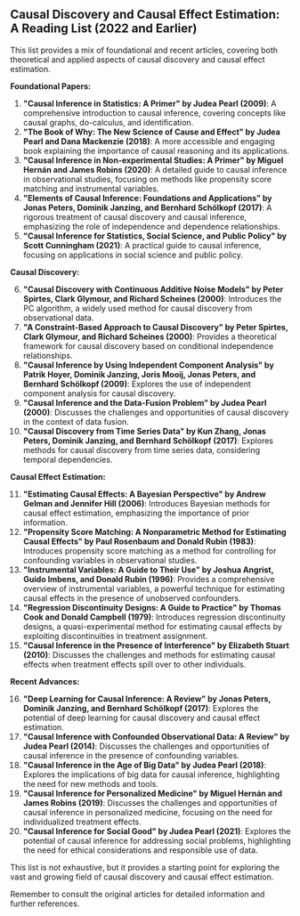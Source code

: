 ## Causal Discovery and Causal Effect Estimation: A Reading List (2022 and Earlier)

This list provides a mix of foundational and recent articles, covering both theoretical and applied aspects of causal discovery and causal effect estimation.

**Foundational Papers:**

1. **"Causal Inference in Statistics: A Primer" by Judea Pearl (2009)**: A comprehensive introduction to causal inference, covering concepts like causal graphs, do-calculus, and identification.
2. **"The Book of Why: The New Science of Cause and Effect" by Judea Pearl and Dana Mackenzie (2018)**: A more accessible and engaging book explaining the importance of causal reasoning and its applications.
3. **"Causal Inference in Non-experimental Studies: A Primer" by Miguel Hernán and James Robins (2020)**: A detailed guide to causal inference in observational studies, focusing on methods like propensity score matching and instrumental variables.
4. **"Elements of Causal Inference: Foundations and Applications" by Jonas Peters, Dominik Janzing, and Bernhard Schölkopf (2017)**: A rigorous treatment of causal discovery and causal inference, emphasizing the role of independence and dependence relationships.
5. **"Causal Inference for Statistics, Social Science, and Public Policy" by Scott Cunningham (2021)**: A practical guide to causal inference, focusing on applications in social science and public policy.

**Causal Discovery:**

6. **"Causal Discovery with Continuous Additive Noise Models" by Peter Spirtes, Clark Glymour, and Richard Scheines (2000)**: Introduces the PC algorithm, a widely used method for causal discovery from observational data.
7. **"A Constraint-Based Approach to Causal Discovery" by Peter Spirtes, Clark Glymour, and Richard Scheines (2000)**: Provides a theoretical framework for causal discovery based on conditional independence relationships.
8. **"Causal Inference by Using Independent Component Analysis" by Patrik Hoyer, Dominik Janzing, Joris Mooij, Jonas Peters, and Bernhard Schölkopf (2009)**: Explores the use of independent component analysis for causal discovery.
9. **"Causal Inference and the Data-Fusion Problem" by Judea Pearl (2000)**: Discusses the challenges and opportunities of causal discovery in the context of data fusion.
10. **"Causal Discovery from Time Series Data" by Kun Zhang, Jonas Peters, Dominik Janzing, and Bernhard Schölkopf (2017)**: Explores methods for causal discovery from time series data, considering temporal dependencies.

**Causal Effect Estimation:**

11. **"Estimating Causal Effects: A Bayesian Perspective" by Andrew Gelman and Jennifer Hill (2006)**: Introduces Bayesian methods for causal effect estimation, emphasizing the importance of prior information.
12. **"Propensity Score Matching: A Nonparametric Method for Estimating Causal Effects" by Paul Rosenbaum and Donald Rubin (1983)**: Introduces propensity score matching as a method for controlling for confounding variables in observational studies.
13. **"Instrumental Variables: A Guide to Their Use" by Joshua Angrist, Guido Imbens, and Donald Rubin (1996)**: Provides a comprehensive overview of instrumental variables, a powerful technique for estimating causal effects in the presence of unobserved confounders.
14. **"Regression Discontinuity Designs: A Guide to Practice" by Thomas Cook and Donald Campbell (1979)**: Introduces regression discontinuity designs, a quasi-experimental method for estimating causal effects by exploiting discontinuities in treatment assignment.
15. **"Causal Inference in the Presence of Interference" by Elizabeth Stuart (2010)**: Discusses the challenges and methods for estimating causal effects when treatment effects spill over to other individuals.

**Recent Advances:**

16. **"Deep Learning for Causal Inference: A Review" by Jonas Peters, Dominik Janzing, and Bernhard Schölkopf (2017)**: Explores the potential of deep learning for causal discovery and causal effect estimation.
17. **"Causal Inference with Confounded Observational Data: A Review" by Judea Pearl (2014)**: Discusses the challenges and opportunities of causal inference in the presence of confounding variables.
18. **"Causal Inference in the Age of Big Data" by Judea Pearl (2018)**: Explores the implications of big data for causal inference, highlighting the need for new methods and tools.
19. **"Causal Inference for Personalized Medicine" by Miguel Hernán and James Robins (2019)**: Discusses the challenges and opportunities of causal inference in personalized medicine, focusing on the need for individualized treatment effects.
20. **"Causal Inference for Social Good" by Judea Pearl (2021)**: Explores the potential of causal inference for addressing social problems, highlighting the need for ethical considerations and responsible use of data.

This list is not exhaustive, but it provides a starting point for exploring the vast and growing field of causal discovery and causal effect estimation. 

Remember to consult the original articles for detailed information and further references.
